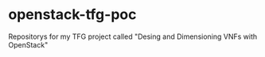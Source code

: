 # openstack-tfg-poc
Repositorys for my TFG project called "Desing and Dimensioning VNFs with OpenStack"
